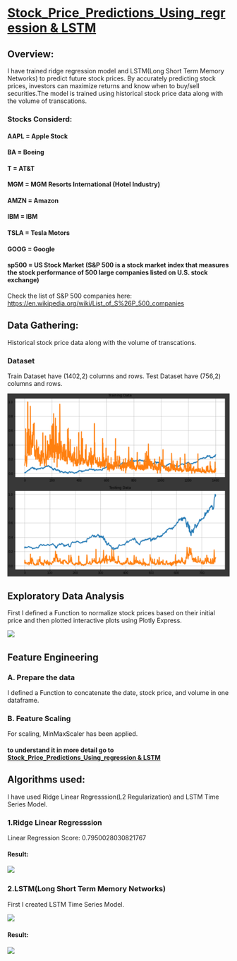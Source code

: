# [Stock_Price_Predictions_Using_regression & LSTM](https://github.com/parthshah28/Stock_Price_Predictions_Using_regression)

## Overview:
I have trained ridge regression model and LSTM(Long Short Term Memory Networks) to predict future stock prices. By accurately predicting stock prices, investors can maximize returns and know when to buy/sell securities.The model is trained using historical stock price data along with the volume of transcations.

### Stocks Considerd:

#### AAPL = Apple Stock 
#### BA = Boeing 
#### T = AT&T
#### MGM = MGM Resorts International (Hotel Industry)
#### AMZN = Amazon
#### IBM = IBM
#### TSLA = Tesla Motors
#### GOOG = Google 
#### sp500 = US Stock Market (S&P 500 is a stock market index that measures the stock performance of 500 large companies listed on U.S. stock exchange)

Check the list of S&P 500 companies here: https://en.wikipedia.org/wiki/List_of_S%26P_500_companies

## Data Gathering:
Historical stock price data along with the volume of transcations.

### Dataset
Train Dataset have (1402,2) columns and rows.
Test Dataset have (756,2) columns and rows.

![](https://github.com/parthshah28/Stock_Price_Predictions_Using_regression/blob/main/images/Screenshot%202020-10-09%20143241.png)

## Exploratory Data Analysis
First I defined a Function to normalize stock prices based on their initial price and then plotted interactive plots using Plotly Express.

![](https://github.com/parthshah28/Stock_Price_Predictions_Using_regression/blob/main/images/captured.gif)

## Feature Engineering

### A. Prepare the data
I defined a Function to concatenate the date, stock price, and volume in one dataframe.

### B. Feature Scaling
For scaling, MinMaxScaler has been applied.

#### to understand it in more detail go to [Stock_Price_Predictions_Using_regression & LSTM](https://github.com/parthshah28/Stock_Price_Predictions_Using_regression)

## Algorithms used:
I have used Ridge Linear Regresssion(L2 Regularization) and LSTM Time Series Model.

### 1.Ridge Linear Regresssion
Linear Regression Score:  0.7950028030821767

#### Result:
![](https://github.com/parthshah28/Stock_Price_Predictions_Using_regression/blob/main/images/captured%201.gif)

### 2.LSTM(Long Short Term Memory Networks)
First I created LSTM Time Series Model.

![](https://github.com/parthshah28/Stock_Price_Predictions_Using_regression-LSTM/blob/main/images/10.png)

#### Result:
![](https://github.com/parthshah28/Stock_Price_Predictions_Using_regression-LSTM/blob/main/images/11.png)
